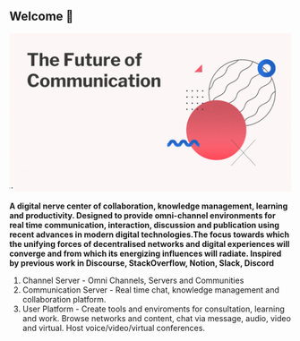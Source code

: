 ## Welcome 👋
![Intro](/profile/FoC2.gif)

**A digital nerve center of collaboration, knowledge management, learning and productivity. Designed to provide omni-channel environments for real time communication, interaction, discussion and publication using recent advances in modern digital technologies.The focus towards which the unifying forces of decentralised networks and digital experiences will converge and from which its energizing influences will radiate. Inspired by previous work in Discourse, StackOverflow, Notion, Slack, Discord**

 1. Channel Server - Omni Channels, Servers and Communities 
 2. Communication Server - Real time chat, knowledge management and collaboration platform.
 3. User Platform - Create tools and enviroments for consultation, learning and work. Browse networks and content, chat via message, audio, video and virtual. Host voice/video/virtual conferences. 
